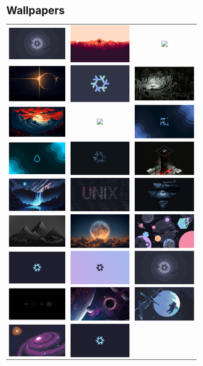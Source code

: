 # Wallpapers

<table>
  <tr>
    <td align="center" width="300px">
      <img src="wall1.png" width="300px"><br>
    </td>
    <td align="center" width="300px">
      <img src="wall2.jpg" width="300px"><br>
    </td>
    <td align="center" width="300px">
      <img src="wall3.png" width="300px"><br>
    </td>
  </tr>
  <tr>
    <td align="center" width="300px">
      <img src="wall4.jpg" width="300px"><br>
    </td>
    <td align="center" width="300px">
      <img src="wall5.png" width="300px"><br>
    </td>
    <td align="center" width="300px">
      <img src="wall6.jpg" width="300px"><br>
    </td>
  </tr>
  <tr>
    <td align="center" width="300px">
      <img src="wall7.png" width="300px"><br>
    </td>
    <td align="center" width="300px">
      <img src="wall8.png" width="300px"><br>
    </td>
    <td align="center" width="300px">
      <img src="wall9.png" width="300px"><br>
    </td>
  </tr>
  <tr>
    <td align="center" width="300px">
      <img src="wall10.png" width="300px"><br>
    </td>
    <td align="center" width="300px">
      <img src="wall11.png" width="300px"><br>
    </td>
    <td align="center" width="300px">
      <img src="wall12.jpg" width="300px"><br>
    </td>
  </tr>
  <tr>
    <td align="center" width="300px">
      <img src="wall13.jpg" width="300px"><br>
    </td>
    <td align="center" width="300px">
      <img src="wall14.jpg" width="300px"><br>
    </td>
    <td align="center" width="300px">
      <img src="wall15.png" width="300px"><br>
    </td>
  </tr>
  <tr>
    <td align="center" width="300px">
      <img src="wall16.jpg" width="300px"><br>
    </td>
    <td align="center" width="300px">
      <img src="wall17.jpg" width="300px"><br>
    </td>
    <td align="center" width="300px">
      <img src="wall18.png" width="300px"><br>
    </td>
  </tr>
  <tr>
    <td align="center" width="300px">
      <img src="wall19.png" width="300px"><br>
    </td>
    <td align="center" width="300px">
      <img src="wall20.png" width="300px"><br>
    </td>
    <td align="center" width="300px">
      <img src="wall21.png" width="300px"><br>
    </td>
  </tr>
  <tr>
    <td align="center" width="300px">
      <img src="wall22.jpg" width="300px"><br>
    </td>
    <td align="center" width="300px">
      <img src="wall23.jpg" width="300px"><br>
    </td>
    <td align="center" width="300px">
      <img src="wall24.png" width="300px"><br>
    </td>
  </tr>
  <tr>
    <td align="center" width="300px">
      <img src="wall25.png" width="300px"><br>
    </td>
    <td align="center" width="300px">
      <img src="wall26.png" width="300px"><br>
    </td>
  </tr>
</table>
